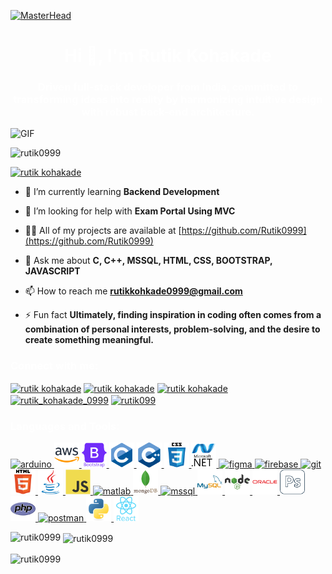 [![MasterHead](https://images-wixmp-ed30a86b8c4ca887773594c2.wixmp.com/f/b4434681-01c8-400e-b9a2-898b704d90fa/dg6bm5v-185b920f-ed72-4985-ac36-dd04a31389ed.jpg?token=eyJ0eXAiOiJKV1QiLCJhbGciOiJIUzI1NiJ9.eyJzdWIiOiJ1cm46YXBwOjdlMGQxODg5ODIyNjQzNzNhNWYwZDQxNWVhMGQyNmUwIiwiaXNzIjoidXJuOmFwcDo3ZTBkMTg4OTgyMjY0MzczYTVmMGQ0MTVlYTBkMjZlMCIsIm9iaiI6W1t7InBhdGgiOiJcL2ZcL2I0NDM0NjgxLTAxYzgtNDAwZS1iOWEyLTg5OGI3MDRkOTBmYVwvZGc2Ym01di0xODViOTIwZi1lZDcyLTQ5ODUtYWMzNi1kZDA0YTMxMzg5ZWQuanBnIn1dXSwiYXVkIjpbInVybjpzZXJ2aWNlOmZpbGUuZG93bmxvYWQiXX0.AXWJCNK5SYRKXe7ou9D5Lcjgsl_ligHhfy-Sy_dHXMM)](https://github.com/CodeBreaker200)

<h1 align="center" style="color:#ffffff;">Hi 👋, I'm Rutik Kohakade</h1>
<h3 align="center" style="color:#ffffff;">Driven full-stack developer from India, committed to transforming ideas into reality by harmonizing intuitive design with robust back-end architecture.</h3>

<p align="left">
  <img src="https://private-user-images.githubusercontent.com/103893442/314160949-87118b16-c7cf-4470-b347-1235516ece83.gif?jwt=eyJhbGciOiJIUzI1NiIsInR5cCI6IkpXVCJ9.eyJpc3MiOiJnaXRodWIuY29tIiwiYXVkIjoicmF3LmdpdGh1YnVzZXJjb250ZW50LmNvbSIsImtleSI6ImtleTUiLCJleHAiOjE3MTA4NjkwMzMsIm5iZiI6MTcxMDg2ODczMywicGF0aCI6Ii8xMDM4OTM0NDIvMzE0MTYwOTQ5LTg3MTE4YjE2LWM3Y2YtNDQ3MC1iMzQ3LTEyMzU1MTZlY2U4My5naWY_WC1BbXotQWxnb3JpdGhtPUFXUzQtSE1BQy1TSEEyNTYmWC1BbXotQ3JlZGVudGlhbD1BS0lBVkNPRFlMU0E1M1BRSzRaQSUyRjIwMjQwMzE5JTJGdXMtZWFzdC0xJTJGczMlMkZhd3M0X3JlcXVlc3QmWC1BbXotRGF0ZT0yMDI0MDMxOVQxNzE4NTNaJlgtQW16LUV4cGlyZXM9MzAwJlgtQW16LVNpZ25hdHVyZT1mNmY5YzU2MWIyNzY2MmY4MzY3OWQ5ZmE1Yjg0M2I3ODI0ZTY1OGFiM2JhNzViNjM2YjkwZDZiOTJhNjA0NTY5JlgtQW16LVNpZ25lZEhlYWRlcnM9aG9zdCZhY3Rvcl9pZD0wJmtleV9pZD0wJnJlcG9faWQ9MCJ9.9xeB-9u0H6nRCQohMM07CmxtBlZxvwLQ9VdJcl5lprg" alt="GIF" width="300"/>
</p>
<p align="left"> <img src="https://komarev.com/ghpvc/?username=rutik0999&label=Profile%20views&color=0e75b6&style=flat" alt="rutik0999" /> </p>

<p align="left"> <a href="https://twitter.com/rutik kohakade" target="blank"><img src="https://img.shields.io/twitter/follow/rutik kohakade?logo=twitter&style=for-the-badge" alt="rutik kohakade" /></a> </p>

- 🌱 I’m currently learning **Backend Development**

- 🤝 I’m looking for help with **Exam Portal Using MVC**

- 👨‍💻 All of my projects are available at [https://github.com/Rutik0999](https://github.com/Rutik0999)

- 💬 Ask me about **C, C++, MSSQL, HTML, CSS, BOOTSTRAP, JAVASCRIPT**

- 📫 How to reach me **rutikkohkade0999@gmail.com**

- ⚡ Fun fact **Ultimately, finding inspiration in coding often comes from a combination of personal interests, problem-solving, and the desire to create something meaningful.**

<h3 align="left" style="color:#ffffff;">Connect with me:</h3>
<p align="left">
<a href="https://twitter.com/rutik kohakade" target="blank"><img align="center" src="https://raw.githubusercontent.com/rahuldkjain/github-profile-readme-generator/master/src/images/icons/Social/twitter.svg" alt="rutik kohakade" height="30" width="40" /></a>
<a href="https://linkedin.com/in/rutik kohakade" target="blank"><img align="center" src="https://raw.githubusercontent.com/rahuldkjain/github-profile-readme-generator/master/src/images/icons/Social/linked-in-alt.svg" alt="rutik kohakade" height="30" width="40" /></a>
<a href="https://fb.com/rutik kohakade" target="blank"><img align="center" src="https://raw.githubusercontent.com/rahuldkjain/github-profile-readme-generator/master/src/images/icons/Social/facebook.svg" alt="rutik kohakade" height="30" width="40" /></a>
<a href="https://instagram.com/rutik_kohakade_0999" target="blank"><img align="center" src="https://raw.githubusercontent.com/rahuldkjain/github-profile-readme-generator/master/src/images/icons/Social/instagram.svg" alt="rutik_kohakade_0999" height="30" width="40" /></a>
<a href="https://discord.gg/rutik099" target="blank"><img align="center" src="https://raw.githubusercontent.com/rahuldkjain/github-profile-readme-generator/master/src/images/icons/Social/discord.svg" alt="rutik099" height="30" width="40" /></a>
</p>

<h3 align="left" style="color:#ffffff;">Languages and Tools:</h3>
<p align="left"> <a href="https://www.arduino.cc/" target="_blank" rel="noreferrer"> <img src="https://cdn.worldvectorlogo.com/logos/arduino-1.svg" alt="arduino" width="40" height="40"/> </a> <a href="https://aws.amazon.com" target="_blank" rel="noreferrer"> <img src="https://raw.githubusercontent.com/devicons/devicon/master/icons/amazonwebservices/amazonwebservices-original-wordmark.svg" alt="aws" width="40" height="40"/> </a> <a href="https://getbootstrap.com" target="_blank" rel="noreferrer"> <img src="https://raw.githubusercontent.com/devicons/devicon/master/icons/bootstrap/bootstrap-plain-wordmark.svg" alt="bootstrap" width="40" height="40"/> </a> <a href="https://www.cprogramming.com/" target="_blank" rel="noreferrer"> <img src="https://raw.githubusercontent.com/devicons/devicon/master/icons/c/c-original.svg" alt="c" width="40" height="40"/> </a> <a href="https://www.w3schools.com/cpp/" target="_blank" rel="noreferrer"> <img src="https://raw.githubusercontent.com/devicons/devicon/master/icons/cplusplus/cplusplus-original.svg" alt="cplusplus" width="40" height="40"/> </a> <a href="https://www.w3schools.com/css/" target="_blank" rel="noreferrer"> <img src="https://raw.githubusercontent.com/devicons/devicon/master/icons/css3/css3-original-wordmark.svg" alt="css3" width="40" height="40"/> </a> <a href="https://dotnet.microsoft.com/" target="_blank" rel="noreferrer"> <img src="https://raw.githubusercontent.com/devicons/devicon/master/icons/dot-net/dot-net-original-wordmark.svg" alt="dotnet" width="40" height="40"/> </a> <a href="https://www.figma.com/" target="_blank" rel="noreferrer"> <img src="https://www.vectorlogo.zone/logos/figma/figma-icon.svg" alt="figma" width="40" height="40"/> </a> <a href="https://firebase.google.com/" target="_blank" rel="noreferrer"> <img src="https://www.vectorlogo.zone/logos/firebase/firebase-icon.svg" alt="firebase" width="40" height="40"/> </a> <a href="https://git-scm.com/" target="_blank" rel="noreferrer"> <img src="https://www.vectorlogo.zone/logos/git-scm/git-scm-icon.svg" alt="git" width="40" height="40"/> </a> <a href="https://www.w3.org/html/" target="_blank" rel="noreferrer"> <img src="https://raw.githubusercontent.com/devicons/devicon/master/icons/html5/html5-original-wordmark.svg" alt="html5" width="40" height="40"/> </a> <a href="https://www.java.com" target="_blank" rel="noreferrer"> <img src="https://raw.githubusercontent.com/devicons/devicon/master/icons/java/java-original.svg" alt="java" width="40" height="40"/> </a> <a href="https://developer.mozilla.org/en-US/docs/Web/JavaScript" target="_blank" rel="noreferrer"> <img src="https://raw.githubusercontent.com/devicons/devicon/master/icons/javascript/javascript-original.svg" alt="javascript" width="40" height="40"/> </a> <a href="https://www.mathworks.com/" target="_blank" rel="noreferrer"> <img src="https://upload.wikimedia.org/wikipedia/commons/2/21/Matlab_Logo.png" alt="matlab" width="40" height="40"/> </a> <a href="https://www.mongodb.com/" target="_blank" rel="noreferrer"> <img src="https://raw.githubusercontent.com/devicons/devicon/master/icons/mongodb/mongodb-original-wordmark.svg" alt="mongodb" width="40" height="40"/> </a> <a href="https://www.microsoft.com/en-us/sql-server" target="_blank" rel="noreferrer"> <img src="https://www.svgrepo.com/show/303229/microsoft-sql-server-logo.svg" alt="mssql" width="40" height="40"/> </a> <a href="https://www.mysql.com/" target="_blank" rel="noreferrer"> <img src="https://raw.githubusercontent.com/devicons/devicon/master/icons/mysql/mysql-original-wordmark.svg" alt="mysql" width="40" height="40"/> </a> <a href="https://nodejs.org" target="_blank" rel="noreferrer"> <img src="https://raw.githubusercontent.com/devicons/devicon/master/icons/nodejs/nodejs-original-wordmark.svg" alt="nodejs" width="40" height="40"/> </a> <a href="https://www.oracle.com/" target="_blank" rel="noreferrer"> <img src="https://raw.githubusercontent.com/devicons/devicon/master/icons/oracle/oracle-original.svg" alt="oracle" width="40" height="40"/> </a> <a href="https://www.photoshop.com/en" target="_blank" rel="noreferrer"> <img src="https://raw.githubusercontent.com/devicons/devicon/master/icons/photoshop/photoshop-line.svg" alt="photoshop" width="40" height="40"/> </a> <a href="https://www.php.net" target="_blank" rel="noreferrer"> <img src="https://raw.githubusercontent.com/devicons/devicon/master/icons/php/php-original.svg" alt="php" width="40" height="40"/> </a> <a href="https://postman.com" target="_blank" rel="noreferrer"> <img src="https://www.vectorlogo.zone/logos/getpostman/getpostman-icon.svg" alt="postman" width="40" height="40"/> </a> <a href="https://www.python.org" target="_blank" rel="noreferrer"> <img src="https://raw.githubusercontent.com/devicons/devicon/master/icons/python/python-original.svg" alt="python" width="40" height="40"/> </a> <a href="https://reactjs.org/" target="_blank" rel="noreferrer"> <img src="https://raw.githubusercontent.com/devicons/devicon/master/icons/react/react-original-wordmark.svg" alt="react" width="40" height="40"/> </a> </p>

<p><img align="left" src="https://github-readme-stats.vercel.app/api/top-langs?username=rutik0999&show_icons=true&locale=en&layout=compact&theme=dark" alt="rutik0999" /></p>

<p>&nbsp;<img align="center" src="https://github-readme-stats.vercel.app/api?username=rutik0999&show_icons=true&locale=en&theme=dark" alt="rutik0999" /></p>

<p><img align="center" src="https://github-readme-streak-stats.herokuapp.com/?user=rutik0999&theme=dark" alt="rutik0999" /></p>
